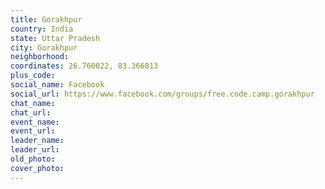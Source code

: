 ```yaml
---
title: Gorakhpur
country: India
state: Uttar Pradesh
city: Gorakhpur
neighborhood: 
coordinates: 26.760022, 83.366813
plus_code:
social_name: Facebook
social_url: https://www.facebook.com/groups/free.code.camp.gorakhpur
chat_name:
chat_url:
event_name:
event_url:
leader_name:
leader_url:
old_photo: 
cover_photo:
---
```


